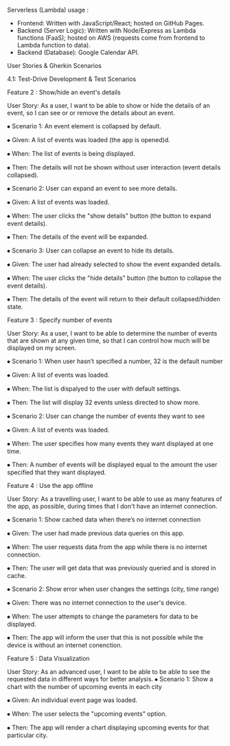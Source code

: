 Serverless (Lambda) usage :

- Frontend: Written with JavaScript/React; hosted on GitHub Pages.
- Backend (Server Logic): Written with Node/Express as Lambda functions (FaaS); hosted on AWS (requests come from frontend to Lambda function to data).
- Backend (Database): Google Calendar API.



User Stories & Gherkin Scenarios

4.1: Test-Drive Development & Test Scenarios


Feature 2 :   Show/hide an event's details

User Story:   As a user, I want to be able to show or hide the details of an event, so I can see or or remove the details about an event.


⦁	Scenario 1:   An event element is collapsed by default.

⦁	Given:   A list of events was loaded (the app is opened)d.

⦁	When:   The list of events is being displayed.

⦁	Then:   The details will not be shown without user interaction (event details collapsed).


⦁	Scenario 2:  User can expand an event to see more details.

⦁	Given:   A list of events was loaded.

⦁	When:   The user clicks the "show details" button (the button to expand event details).

⦁	Then:   The details of the event will be expanded.


⦁	Scenario 3:  User can collapse an event to hide its details.

⦁	Given:   The user had already selected to show the event expanded details.

⦁	When:   The user clicks the "hide details" button (the button to collapse the event details).

⦁	Then:     The details of the event will return to their default collapsed/hidden state.



Feature 3 :   Specify number of events

User Story:   As a user, I want to be able to determine the number of events that are shown at any given time, so that I can control how much will be displayed on my screen.

⦁	Scenario 1:   When user hasn’t specified a number, 32 is the default number

⦁	Given:   A list of events was loaded.

⦁	When:   The list is dispalyed to the user with default settings.

⦁	Then:     The list will display 32 events unless directed to show more.


⦁	Scenario 2:  User can change the number of events they want to see

⦁	Given:   A list of events was loaded.

⦁	When:   The user specifies how many events they want displayed at one time.

⦁	Then:   A number of events will be displayed equal to the amount the user specified that they want displayed.



Feature 4 :   Use the app offline

User Story:   As a travelling user, I want to be able to use as many features of the app, as possible, during times that I don't have an internet connection.

⦁	Scenario 1:   Show cached data when there’s no internet connection

⦁	Given:   The user had made previous data queries on this app.

⦁	When:   The user requests data from the app while there is no internet connection.

⦁	Then:   The user will get data that was previously queried and is stored in cache.


⦁	Scenario 2:  Show error when user changes the settings (city, time range)

⦁	Given:   There was no internet connection to the user's device.

⦁	When:   The user attempts to change the parameters for data to be displayed.

⦁	Then:   The app will inform the user that this is not possible while the device is without an internet conenction.



Feature 5 :   Data Visualization

User Story:   As an advanced user, I want to be able to be able to see the requested data in different ways for better analysis.
⦁	Scenario 1:   Show a chart with the number of upcoming events in each city

⦁	Given:   An individual event page was loaded.

⦁	When:   The user selects the "upcoming events" option.

⦁	Then:   The app will render a chart displaying upcoming events for that particular city.